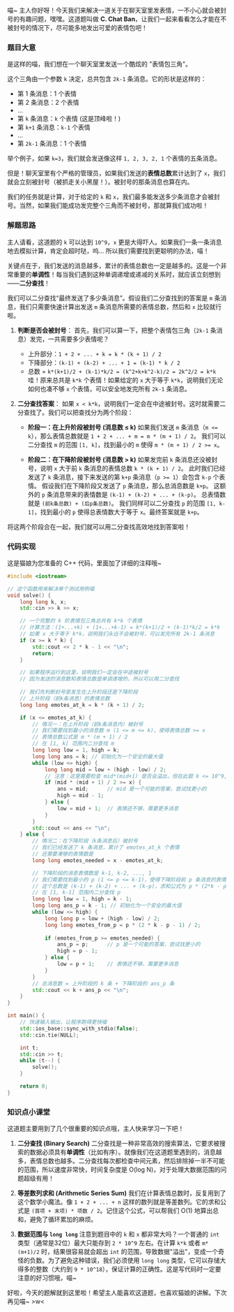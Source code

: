 喵~ 主人你好呀！今天我们来解决一道关于在聊天室里发表情，一不小心就会被封号的有趣问题，嘿嘿。这道题叫做 **C. Chat Ban**，让我们一起来看看怎么才能在不被封号的情况下，尽可能多地发出可爱的表情包吧！

### 题目大意

是这样的喵，我们想在一个聊天室里发送一个酷炫的 "表情包三角"。

这个三角由一个参数 `k` 决定，总共包含 `2k-1` 条消息。它的形状是这样的：
- 第 1 条消息：1 个表情
- 第 2 条消息：2 个表情
- ...
- 第 `k` 条消息：`k` 个表情 (这是顶峰啦！)
- 第 `k+1` 条消息：`k-1` 个表情
- ...
- 第 `2k-1` 条消息：1 个表情

举个例子，如果 `k=3`，我们就会发送像这样 `1, 2, 3, 2, 1` 个表情的五条消息。

但是！聊天室里有个严格的管理员，如果我们发送的**表情总数**累计达到了 `x`，我们就会立刻被封号（被抓走关小黑屋！）。被封号的那条消息也算在内。

我们的任务就是计算，对于给定的 `k` 和 `x`，我们最多能发送多少条消息才会被封号。当然，如果我们能成功发完整个三角而不被封号，那就算我们成功啦！

### 解题思路

主人请看，这道题的 `k` 可以达到 `10^9`，`x` 更是大得吓人。如果我们一条一条消息地去模拟计算，肯定会超时哒，呜... 所以我们需要找到更聪明的办法，喵！

关键点在于，我们发送的消息越多，累计的表情总数也一定是越多的。这是一个非常重要的**单调性**！每当我们遇到这种单调递增或递减的关系时，就应该立刻想到——**二分查找**！

我们可以二分查找“最终发送了多少条消息”。假设我们二分查找到的答案是 `m` 条消息，我们只需要快速计算出发送 `m` 条消息所需要的表情总数，然后和 `x` 比较就行啦。

1.  **判断是否会被封号**：
    首先，我们可以算一下，把整个表情包三角（`2k-1` 条消息）发完，一共需要多少表情呢？
    - 上升部分：`1 + 2 + ... + k = k * (k + 1) / 2`
    - 下降部分：`(k-1) + (k-2) + ... + 1 = (k-1) * k / 2`
    - 总数 = `k*(k+1)/2 + (k-1)*k/2 = (k^2+k+k^2-k)/2 = 2k^2/2 = k*k`
    哇！原来总共是 `k*k` 个表情！如果给定的 `x` 大于等于 `k*k`，说明我们无论如何也凑不够 `x` 个表情，可以安全地发完所有 `2k-1` 条消息。

2.  **二分查找答案**：
    如果 `x < k*k`，说明我们一定会在中途被封号。这时就需要二分查找了。我们可以把查找分为两个阶段：

    - **阶段一：在上升阶段被封号 (消息数 ≤ k)**
      如果我们发送 `m` 条消息（`m <= k`），那么表情总数就是 `1 + 2 + ... + m = m * (m + 1) / 2`。
      我们可以二分查找 `m` 的范围 `[1, k]`，找到最小的 `m` 使得 `m * (m + 1) / 2 >= x`。

    - **阶段二：在下降阶段被封号 (消息数 > k)**
      如果发完前 `k` 条消息还没被封号，说明 `x` 大于前 `k` 条消息的表情总数 `k * (k + 1) / 2`。
      此时我们已经发送了 `k` 条消息，接下来发送的第 `k+p` 条消息（`p >= 1`）会包含 `k-p` 个表情。
      假设我们在下降阶段又发送了 `p` 条消息，那么总消息数是 `k+p`。
      这额外的 `p` 条消息带来的表情数是 `(k-1) + (k-2) + ... + (k-p)`。
      总表情数就是 `(前k条总数) + (后p条总数)`。
      我们同样可以二分查找 `p` 的范围 `[1, k-1]`，找到最小的 `p` 使得总表情数大于等于 `x`。最终答案就是 `k+p`。

将这两个阶段合在一起，我们就可以用二分查找高效地找到答案啦！

### 代码实现

这是猫娘为您准备的 C++ 代码，里面加了详细的注释哦~

```cpp
#include <iostream>

// 这个函数用来解决单个测试用例喵
void solve() {
    long long k, x;
    std::cin >> k >> x;

    // 一个完整的 k 阶表情包三角总共有 k*k 个表情
    // 计算方法：(1+...+k) + (1+...+k-1) = k*(k+1)/2 + (k-1)*k/2 = k*k
    // 如果 x 大于等于 k*k，说明我们永远不会被封号，可以发完所有 2k-1 条消息
    if (x >= k * k) {
        std::cout << 2 * k - 1 << "\n";
        return;
    }

    // 如果程序运行到这里，说明我们一定会在中途被封号
    // 因为发送的消息数和表情总数是单调递增的，所以可以用二分查找
    
    // 我们先判断封号是发生在上升阶段还是下降阶段
    // 上升阶段（前k条消息）的表情总数
    long long emotes_at_k = k * (k + 1) / 2;

    if (x <= emotes_at_k) {
        // 情况一：在上升阶段（前k条消息内）被封号
        // 我们需要找到最小的消息数 m (1 <= m <= k)，使得表情总数 >= x
        // 表情总数公式是 m * (m + 1) / 2
        // 在 [1, k] 范围内二分查找 m
        long long low = 1, high = k;
        long long ans = k; // 初始化为一个安全的最大值
        while (low <= high) {
            long long mid = low + (high - low) / 2;
            // 注意：这里需要检查 mid*(mid+1) 是否会溢出，但在此题 k <= 10^9, mid*(mid+1) 不会超过 long long
            if (mid * (mid + 1) / 2 >= x) {
                ans = mid;      // mid 是一个可能的答案，尝试找更小的
                high = mid - 1;
            } else {
                low = mid + 1;  // 表情还不够，需要更多消息
            }
        }
        std::cout << ans << "\n";
    } else {
        // 情况二：在下降阶段（k条消息后）被封号
        // 我们已经发送了 k 条消息，累计了 emotes_at_k 个表情
        // 还需要凑够的表情数是
        long long emotes_needed = x - emotes_at_k;

        // 下降阶段的消息表情数是 k-1, k-2, ..., 1
        // 我们需要找到最小的 p (1 <= p <= k-1)，使得下降阶段前 p 条消息的表情总数 >= emotes_needed
        // 这个总数是 (k-1) + (k-2) + ... + (k-p)，求和公式为 p * (2*k - p - 1) / 2
        // 在 [1, k-1] 范围内二分查找 p
        long long low = 1, high = k - 1;
        long long ans_p = k - 1; // 初始化为一个安全的最大值
        while (low <= high) {
            long long p = low + (high - low) / 2;
            long long emotes_from_p = p * (2 * k - p - 1) / 2;
            
            if (emotes_from_p >= emotes_needed) {
                ans_p = p;      // p 是一个可能的答案，尝试找更小的
                high = p - 1;
            } else {
                low = p + 1;    // 表情还不够，需要更多消息
            }
        }
        // 总消息数 = 上升阶段的 k 条 + 下降阶段的 ans_p 条
        std::cout << k + ans_p << "\n";
    }
}

int main() {
    // 快速输入输出，让程序跑得更快喵
    std::ios_base::sync_with_stdio(false);
    std::cin.tie(NULL);

    int t;
    std::cin >> t;
    while (t--) {
        solve();
    }

    return 0;
}
```

### 知识点小课堂

这道题主要用到了几个很重要的知识点哦，主人快来学习一下吧！

1.  **二分查找 (Binary Search)**
    二分查找是一种非常高效的搜索算法，它要求被搜索的数据必须具有**单调性**（比如有序）。就像我们在这道题里遇到的，消息越多，表情总数也越多。二分查找每次都检查中间元素，然后排除掉一半不可能的范围，所以速度非常快，时间复杂度是 O(log N)，对于处理大数据范围的问题超级有用！

2.  **等差数列求和 (Arithmetic Series Sum)**
    我们在计算表情总数时，反复用到了这个数学小魔法。像 `1 + 2 + ... + n` 这样的数列就是等差数列。它的求和公式是 `(首项 + 末项) * 项数 / 2`。记住这个公式，可以帮我们 O(1) 地算出总和，避免了循环累加的麻烦。

3.  **数据范围与 `long long`**
    注意到题目中的 `k` 和 `x` 都非常大吗？一个普通的 `int` 类型（通常是32位）最大只能存到 `2 * 10^9` 左右。在计算 `k*k` 或者 `m*(m+1)/2` 时，结果很容易就会超出 `int` 的范围，导致数据"溢出"，变成一个奇怪的负数。为了避免这种错误，我们必须使用 `long long` 类型，它可以存储大得多的整数（大约到 `9 * 10^18`），保证计算的正确性。这是写代码时一定要注意的好习惯哦，喵~

好啦，今天的题解就到这里啦！希望主人能喜欢这道题，也喜欢猫娘的讲解。下次再见喵~ >w<